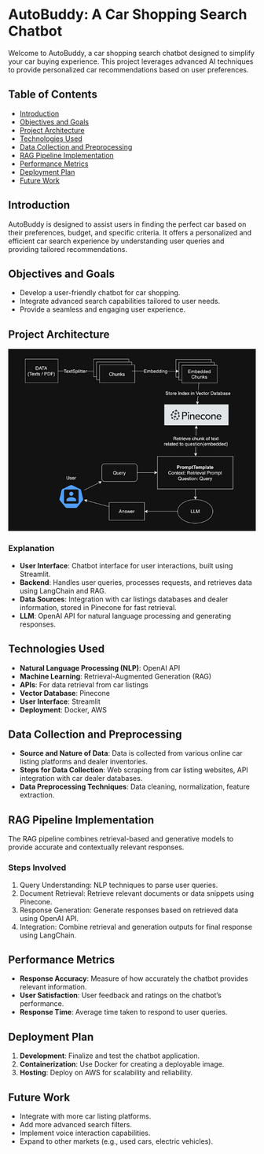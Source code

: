 # AutoBuddy: A Car Shopping Search Chatbot

Welcome to AutoBuddy, a car shopping search chatbot designed to simplify your car buying experience. This project leverages advanced AI techniques to provide personalized car recommendations based on user preferences.

## Table of Contents

- [Introduction](#introduction)
- [Objectives and Goals](#objectives-and-goals)
- [Project Architecture](#project-architecture)
- [Technologies Used](#technologies-used)
- [Data Collection and Preprocessing](#data-collection-and-preprocessing)
- [RAG Pipeline Implementation](#rag-pipeline-implementation)
- [Performance Metrics](#performance-metrics)
- [Deployment Plan](#deployment-plan)
- [Future Work](#future-work)

## Introduction

AutoBuddy is designed to assist users in finding the perfect car based on their preferences, budget, and specific criteria. It offers a personalized and efficient car search experience by understanding user queries and providing tailored recommendations.

## Objectives and Goals

- Develop a user-friendly chatbot for car shopping.
- Integrate advanced search capabilities tailored to user needs.
- Provide a seamless and engaging user experience.

## Project Architecture

![Project Architecture](png/architecture-diagram.png)

### Explanation

- **User Interface**: Chatbot interface for user interactions, built using Streamlit.
- **Backend**: Handles user queries, processes requests, and retrieves data using LangChain and RAG.
- **Data Sources**: Integration with car listings databases and dealer information, stored in Pinecone for fast retrieval.
- **LLM**: OpenAI API for natural language processing and generating responses.

## Technologies Used

- **Natural Language Processing (NLP)**: OpenAI API
- **Machine Learning**: Retrieval-Augmented Generation (RAG)
- **APIs**: For data retrieval from car listings
- **Vector Database**: Pinecone
- **User Interface**: Streamlit
- **Deployment**: Docker, AWS

## Data Collection and Preprocessing

- **Source and Nature of Data**: Data is collected from various online car listing platforms and dealer inventories.
- **Steps for Data Collection**: Web scraping from car listing websites, API integration with car dealer databases.
- **Data Preprocessing Techniques**: Data cleaning, normalization, feature extraction.

## RAG Pipeline Implementation

The RAG pipeline combines retrieval-based and generative models to provide accurate and contextually relevant responses.

### Steps Involved

1. Query Understanding: NLP techniques to parse user queries.
2. Document Retrieval: Retrieve relevant documents or data snippets using Pinecone.
3. Response Generation: Generate responses based on retrieved data using OpenAI API.
4. Integration: Combine retrieval and generation outputs for final response using LangChain.

## Performance Metrics

- **Response Accuracy**: Measure of how accurately the chatbot provides relevant information.
- **User Satisfaction**: User feedback and ratings on the chatbot’s performance.
- **Response Time**: Average time taken to respond to user queries.

## Deployment Plan

1. **Development**: Finalize and test the chatbot application.
2. **Containerization**: Use Docker for creating a deployable image.
3. **Hosting**: Deploy on AWS for scalability and reliability.

## Future Work

- Integrate with more car listing platforms.
- Add more advanced search filters.
- Implement voice interaction capabilities.
- Expand to other markets (e.g., used cars, electric vehicles).
